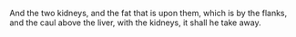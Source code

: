 And the two kidneys, and the fat that is upon them, which is by the flanks, and the caul above the liver, with the kidneys, it shall he take away.
